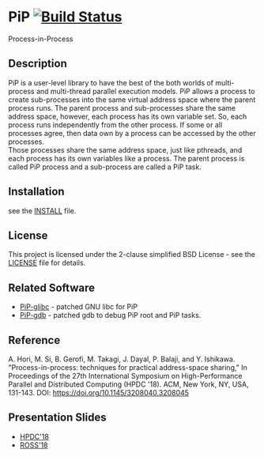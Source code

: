 # PiP [![Build Status](https://travis-ci.org/RIKEN-SysSoft/PiP.svg?branch=pip-1)](https://travis-ci.org/RIKEN-SysSoft/PiP)

Process-in-Process

## Description

PiP is a user-level library to have the best of the both worlds
of multi-process and multi-thread parallel execution models. PiP
allows a process to create sub-processes into the same virtual address
space where the parent process runs. The parent process and
sub-processes share the same address space, however, each process has
its own variable set. So, each process runs independently from the
other process. If some or all processes agree, then data own by a
process can be accessed by the other processes.  
Those processes share the same address space, just like pthreads, and
each process has its own variables like a process. The parent process
is called PiP process and a sub-process are called a PiP task.

## Installation

see the [INSTALL](INSTALL) file.

## License

This project is licensed under the 2-clause simplified BSD License -
see the [LICENSE](LICENSE) file for details. 

## Related Software

* [PiP-glibc](https://github.com/RIKEN-SysSoft/PiP-glibc) - patched GNU libc for PiP
* [PiP-gdb](https://github.com/RIKEN-SysSoft/PiP-gdb) - patched gdb to debug PiP root and PiP tasks.

## Reference

A. Hori, M. Si, B. Gerofi, M. Takagi, J. Dayal, P. Balaji, and
Y. Ishikawa. "Process-in-process: techniques for practical
address-space sharing," In Proceedings of the 27th International
Symposium on High-Performance Parallel and Distributed Computing (HPDC
'18). ACM, New York, NY, USA, 131-143. DOI:
https://doi.org/10.1145/3208040.3208045 

## Presentation Slides

* [HPDC'18](presentation/HPDC18-PiP.key.pdf)
* [ROSS'18](presentation/Ross-2018-PiP.key.pdf)
